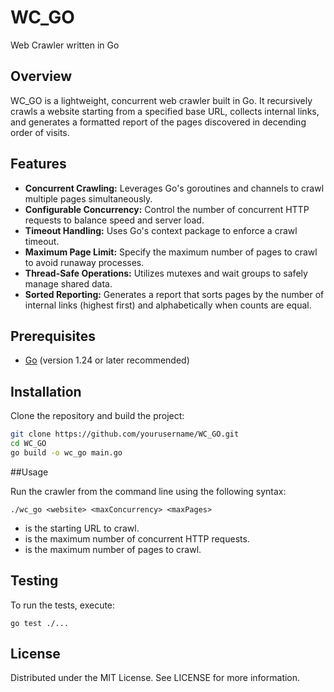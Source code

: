 # WC_GO

Web Crawler written in Go

## Overview

WC_GO is a lightweight, concurrent web crawler built in Go. It recursively crawls a website starting from a specified base URL, collects internal links, and generates a formatted report of the pages discovered in decending order of visits.

## Features

- **Concurrent Crawling:** Leverages Go's goroutines and channels to crawl multiple pages simultaneously.
- **Configurable Concurrency:** Control the number of concurrent HTTP requests to balance speed and server load.
- **Timeout Handling:** Uses Go's context package to enforce a crawl timeout.
- **Maximum Page Limit:** Specify the maximum number of pages to crawl to avoid runaway processes.
- **Thread-Safe Operations:** Utilizes mutexes and wait groups to safely manage shared data.
- **Sorted Reporting:** Generates a report that sorts pages by the number of internal links (highest first) and alphabetically when counts are equal.

## Prerequisites

- [Go](https://golang.org) (version 1.24 or later recommended)

## Installation

Clone the repository and build the project:

```bash
git clone https://github.com/yourusername/WC_GO.git
cd WC_GO
go build -o wc_go main.go
```

##Usage

Run the crawler from the command line using the following syntax:

```
./wc_go <website> <maxConcurrency> <maxPages>
```

- <website> is the starting URL to crawl.
- <maxConcurrency> is the maximum number of concurrent HTTP requests.
- <maxPages> is the maximum number of pages to crawl.


## Testing
To run the tests, execute:
```
go test ./...
```

## License
Distributed under the MIT License. See LICENSE for more information.
